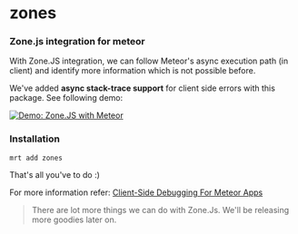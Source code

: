 # zones

### Zone.js integration for meteor

With Zone.JS integration, we can follow Meteor's async execution path (in client) and identify more information which is not possible before.

We've added **async stack-trace support** for client side errors with this package. See following demo:

[![Demo: Zone.JS with Meteor](https://i.cloudup.com/uD_z8km2Xz.png)](http://zones-example.meteor.com/)

### Installation

    mrt add zones

That's all you've to do :)

For more information refer: [Client-Side Debugging For Meteor Apps](http://meteorhacks.com/client-side-debugging-for-meteor-apps.html)

> There are lot more things we can do with Zone.Js. We'll be releasing more goodies later on.
